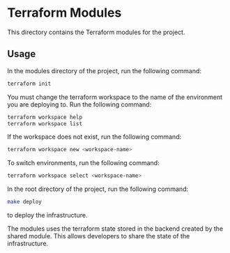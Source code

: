 # Terraform Modules

This directory contains the Terraform modules for the project.

## Usage
In the modules directory of the project, run the following command:

```bash
terraform init
```

You must change the terraform workspace to the name of the environment you are deploying to.
Run the following command:

```bash
terraform workspace help
terraform workspace list
```

If the workspace does not exist, run the following command:

```bash
terraform workspace new <workspace-name>
```

To switch environments, run the following command:

```bash
terraform workspace select <workspace-name>
```

In the root directory of the project, run the following command:
    
```bash
make deploy
```

to deploy the infrastructure.

The modules uses the terraform state stored in the backend created by the shared module.
This allows developers to share the state of the infrastructure.
